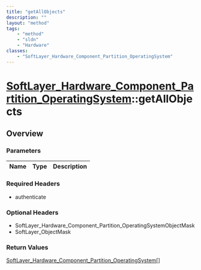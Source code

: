 ```yaml
---
title: "getAllObjects"
description: ""
layout: "method"
tags:
    - "method"
    - "sldn"
    - "Hardware"
classes:
    - "SoftLayer_Hardware_Component_Partition_OperatingSystem"
---
```

# [SoftLayer_Hardware_Component_Partition_OperatingSystem](/reference/services/SoftLayer_Hardware_Component_Partition_OperatingSystem)::getAllObjects




## Overview 


### Parameters 
|Name | Type | Description |
| --- | --- | --- |


### Required Headers
* authenticate

### Optional Headers
* SoftLayer_Hardware_Component_Partition_OperatingSystemObjectMask
* SoftLayer_ObjectMask

### Return Values
<a href='/reference/datatypes/SoftLayer_Hardware_Component_Partition_OperatingSystem'>SoftLayer_Hardware_Component_Partition_OperatingSystem[] </a>

